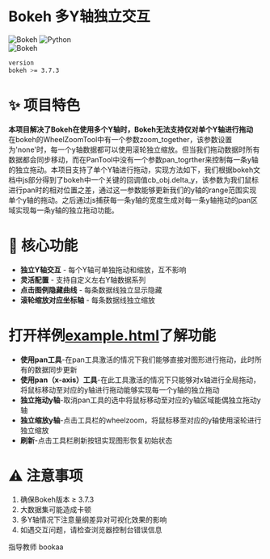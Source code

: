 # Bokeh 多Y轴独立交互

![Bokeh](https://static.bokeh.org/logos/logotype.svg)
![Python](https://img.shields.io/badge/Python-3.13.5-blue.svg)  
![Bokeh](https://img.shields.io/badge/Bokeh-3.7.3-orange.svg)
```bash
version
bokeh >= 3.7.3
```
# ✨ 项目特色

**本项目解决了Bokeh在使用多个Y轴时，Bokeh无法支持仅对单个Y轴进行拖动**  
在bokeh的WheelZoomTool中有一个参数zoom_together，该参数设置为'none'时，每一个y轴数据都可以使用滚轮独立缩放。但当我们拖动数据时所有数据都会同步移动，而在PanTool中没有一个参数pan_togrther来控制每一条y轴的独立拖动。本项目支持了单个Y轴进行拖动，实现方法如下，我们根据bokeh文档中js部分得到了bokeh中一个关键的回调值cb_obj.delta_y，该参数为我们鼠标进行pan时的相对位置之差，通过这一参数能够更新我们的y轴的range范围实现单个y轴的拖动。之后通过js捕获每一条y轴的宽度生成对每一条y轴拖动的pan区域实现每一条y轴的独立拖动功能。

# 🚀 核心功能

- **独立Y轴交互** - 每个Y轴可单独拖动和缩放，互不影响
- **灵活配置** - 支持自定义左右Y轴数据系列
- **点击图例隐藏曲线** - 每条数据线独立显示隐藏
- **滚轮缩放对应坐标轴** - 每条数据线独立缩放

# 打开样例[example.html](https://chenlingyu59-jpg.github.io/bokeh_Independent_axis_panning/example.html)了解功能
- **使用pan工具**-在pan工具激活的情况下我们能够直接对图形进行拖动，此时所有的数据同步更新
- **使用pan（x-axis）工具**-在此工具激活的情况下只能够对x轴进行全局拖动，将鼠标移动至对应的y轴进行拖动能够实现每一个y轴的独立拖动
- **独立拖动y轴**-取消pan工具的选中将鼠标移动至对应的y轴区域能偶独立拖动y轴
- **独立缩放y轴**-点击工具栏的wheelzoom，将鼠标移至对应的y轴使用滚轮进行独立缩放
- **刷新**-点击工具栏刷新按钮实现图形恢复初始状态

# ⚠️ 注意事项

1. 确保Bokeh版本 ≥ 3.7.3
2. 大数据集可能造成卡顿
3. 多Y轴情况下注意量纲差异对可视化效果的影响
4. 如遇交互问题，请检查浏览器控制台错误信息

指导教师 bookaa
































